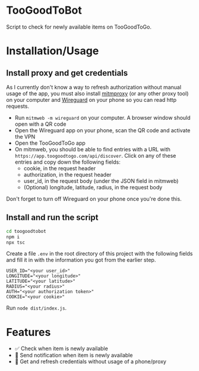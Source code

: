 # TooGoodToBot

Script to check for newly available items on TooGoodToGo.

# Installation/Usage

## Install proxy and get credentials

As I currently don't know a way to refresh authorization without manual usage
of the app, you must also install
[mitmproxy](https://docs.mitmproxy.org/stable/overview-installation/) (or any
other proxy tool) on your computer and [Wireguard](https://www.wireguard.com/)
on your phone so you can read http requests.

- Run `mitmweb -m wireguard` on your computer. A browser window should open with
a QR code
- Open the Wireguard app on your phone, scan the QR code and activate the VPN
- Open the TooGoodToGo app
- On mitmweb, you should be able to find entries with a URL with
  `https://app.toogoodtogo.com/api/discover`. Click on any of these entries and copy down
  the following fields:
  - cookie, in the request header
  - authorization, in the request header
  - user_id, in the request body (under the JSON field in mitmweb)
  - (Optional) longitude, latitude, radius, in the request body

Don't forget to turn off Wireguard on your phone once you're done this.

## Install and run the script

```sh
cd toogoodtobot
npm i
npx tsc
```

Create a file `.env` in the root directory of this project with the following
fields and fill it in with the information you got from the earlier step.

```
USER_ID="<your user_id>"
LONGITUDE="<your longitude>"
LATITUDE="<your latitude>"
RADIUS="<your radius>"
AUTH="<your authorization token>"
COOKIE="<your cookie>"
```

Run `node dist/index.js`.

# Features
- ✅ Check when item is newly available
- 🚧 Send notification when item is newly available
- 🚧 Get and refresh credentials without usage of a phone/proxy
